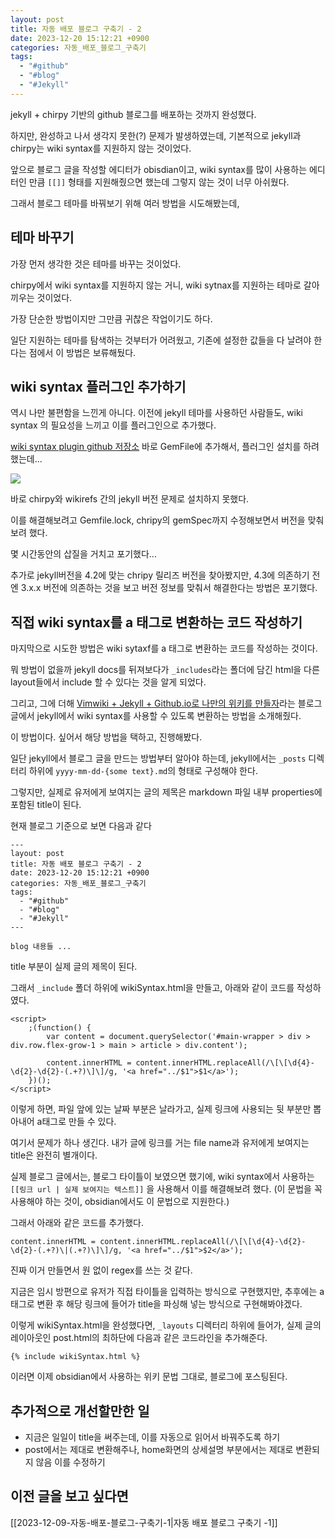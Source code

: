 ```yaml
---
layout: post
title: 자동 배포 블로그 구축기 - 2
date: 2023-12-20 15:12:21 +0900
categories: 자동_배포_블로그_구축기
tags:
  - "#github"
  - "#blog"
  - "#Jekyll"
---
```

jekyll + chirpy 기반의 github 블로그를 배포하는 것까지 완성했다.

하지만, 완성하고 나서 생각지 못한(?) 문제가 발생하였는데, 기본적으로 jekyll과 chirpy는 wiki syntax를 지원하지 않는 것이었다.

앞으로 블로그 글을 작성할 에디터가 obisdian이고, wiki syntax를 많이 사용하는 에디터인 만큼 `[[]]` 형태를 지원해줬으면 했는데 그렇지 않는 것이 너무 아쉬웠다.

그래서 블로그 테마를 바꿔보기 위해 여러 방법을 시도해봤는데,

## 테마 바꾸기
가장 먼저 생각한 것은 테마를 바꾸는 것이었다. 

chirpy에서 wiki syntax를 지원하지 않는 거니, wiki sytnax를 지원하는 테마로 갈아끼우는 것이었다.

가장 단순한 방법이지만 그만큼 귀찮은 작업이기도 하다.

일단 지원하는 테마를 탐색하는 것부터가 어려웠고, 기존에 설정한 값들을 다 날려야 한다는 점에서 이 방법은 보류해뒀다.

## wiki syntax 플러그인 추가하기
역시 나만 불편함을 느낀게 아니다. 이전에 jekyll 테마를 사용하던 사람들도, wiki syntax 의 필요성을 느끼고 이를 플러그인으로 추가했다.

[wiki syntax plugin github 저장소](https://github.com/wikibonsai/jekyll-wikirefs) 바로 GemFile에 추가해서, 플러그인 설치를 하려 했는데...

![](https://i.imgur.com/JuaOO4Y.png)

바로 chirpy와 wikirefs 간의 jekyll 버전 문제로 설치하지 못했다.

이를 해결해보려고 Gemfile.lock, chripy의 gemSpec까지 수정해보면서 버전을 맞춰보려 했다.

몇 시간동안의 삽질을 거치고 포기했다... 

추가로 jekyll버전을 4.2에 맞는 chripy 릴리즈 버전을 찾아봤지만, 4.3에 의존하기 전엔 3.x.x 버전에 의존하는 것을 보고 버전 정보를 맞춰서 해결한다는 방법은 포기했다.

## 직접 wiki syntax를 a 태그로 변환하는 코드 작성하기
마지막으로 시도한 방법은 wiki sytaxf를 a 태그로 변환하는 코드를 작성하는 것이다.

뭐 방법이 없을까 jekyll docs를 뒤져보다가 `_includes`라는 폴더에 담긴 html을 다른 layout들에서 include 할 수 있다는 것을 알게 되었다.

그리고, 그에 더해 [Vimwiki + Jekyll + Github.io로 나만의 위키를 만들자](https://johngrib.github.io/wiki/my-wiki/)라는 블로그 글에서 jekyll에서 wiki syntax를 사용할 수 있도록 변환하는 방법을 소개해줬다.

이 방법이다. 싶어서 해당 방법을 택하고, 진행해봤다.

일단 jekyll에서 블로그 글을 만드는 방법부터 알아야 하는데, jekyll에서는 `_posts` 디렉터리 하위에 `yyyy-mm-dd-{some text}.md`의 형태로 구성해야 한다.

그렇지만, 실제로 유저에게 보여지는 글의 제목은 markdown 파일 내부 properties에 포함된 title이 된다.

현재 블로그 기준으로 보면 다음과 같다
```
---
layout: post
title: 자동 배포 블로그 구축기 - 2
date: 2023-12-20 15:12:21 +0900
categories: 자동_배포_블로그_구축기
tags:
  - "#github"
  - "#blog"
  - "#Jekyll"
---

blog 내용들 ...
```
title 부분이 실제 글의 제목이 된다.

그래서 `_include` 폴더 하위에 wikiSyntax.html을 만들고, 아래와 같이 코드를 작성하였다.
```
<script>
    ;(function() {
		var content = document.querySelector('#main-wrapper > div > div.row.flex-grow-1 > main > article > div.content');

        content.innerHTML = content.innerHTML.replaceAll(/\[\[\d{4}-\d{2}-\d{2}-(.+?)\]\]/g, '<a href="../$1">$1</a>');
	})();
</script>
```

이렇게 하면, 파일 앞에 있는 날짜 부분은 날라가고, 실제 링크에 사용되는 뒷 부분만 뽑아내어 a태그로 만들 수 있다.

여기서 문제가 하나 생긴다. 내가 글에 링크를 거는 file name과 유저에게 보여지는 title은 완전히 별개이다.

실제 블로그 글에서는, 블로그 타이틀이 보였으면 했기에, wiki syntax에서 사용하는 `[[링크 url | 실제 보여지는 텍스트]]` 을 사용해서 이를 해결해보려 했다. 
(이 문법을 꼭 사용해야 하는 것이, obsidian에서도 이 문법으로 지원한다.)

그래서 아래와 같은 코드를 추가했다.
```
content.innerHTML = content.innerHTML.replaceAll(/\[\[\d{4}-\d{2}-\d{2}-(.+?)\|(.+?)\]\]/g, '<a href="../$1">$2</a>');
```

진짜 이거 만들면서 원 없이 regex를 쓰는 것 같다.

지금은 임시 방편으로 유저가 직접 타이틀을 입력하는 방식으로 구현했지만, 
추후에는 a태그로 변환 후 해당 링크에 들어가 title을 파싱해 넣는 방식으로 구현해봐야겠다.

이렇게 wikiSyntax.html을 완성했다면, `_layouts` 디렉터리 하위에 들어가, 실제 글의 레이아웃인 post.html의 최하단에 다음과 같은 코드라인을 추가해준다.
```
{% include wikiSyntax.html %}
```

이러면 이제 obsidian에서 사용하는 위키 문법 그대로, 블로그에 포스팅된다.

## 추가적으로 개선할만한 일
- 지금은 일일이 title을 써주는데, 이를 자동으로 읽어서 바꿔주도록 하기
- post에서는 제대로 변환해주나, home화면의 상세설명 부분에서는 제대로 변환되지 않음 이를 수정하기

## 이전 글을 보고 싶다면
[[2023-12-09-자동-배포-블로그-구축기-1|자동 배포 블로그 구축기 -1]]
